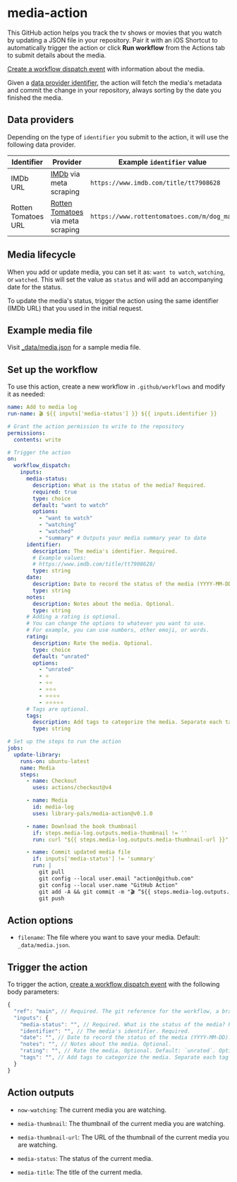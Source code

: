 # media-action

This GitHub action helps you track the tv shows or movies that you watch by updating a JSON file in your repository. Pair it with an iOS Shortcut to automatically trigger the action or click **Run workflow** from the Actions tab to submit details about the media.

[Create a workflow dispatch event](https://docs.github.com/en/rest/actions/workflows#create-a-workflow-dispatch-event) with information about the media.

Given a [data provider identifier](#data-providers), the action will fetch the media's metadata and commit the change in your repository, always sorting by the date you finished the media.

## Data providers

Depending on the type of `identifier` you submit to the action, it will use the following data provider.

| Identifier          | Provider                                                             | Example `identifier` value                 |
| ------------------- | -------------------------------------------------------------------- | ------------------------------------------ |
| IMDb URL            | [IMDb](https://www.imdb.com/) via meta scraping                      | `https://www.imdb.com/title/tt7908628`     |
| Rotten Tomatoes URL | [Rotten Tomatoes](https://www.rottentomatoes.com/) via meta scraping | `https://www.rottentomatoes.com/m/dog_man` |

## Media lifecycle

When you add or update media, you can set it as: `want to watch`, `watching`, or `watched`. This will set the value as `status` and will add an accompanying date for the status.

To update the media's status, trigger the action using the same identifier (IMDb URL) that you used in the initial request.

## Example media file

Visit [\_data/media.json](https://github.com/library-pals/media-action/blob/main/_data/media.json) for a sample media file.

<!-- START GENERATED DOCUMENTATION -->

## Set up the workflow

To use this action, create a new workflow in `.github/workflows` and modify it as needed:

```yml
name: Add to media log
run-name: 🎬 ${{ inputs['media-status'] }} ${{ inputs.identifier }}

# Grant the action permission to write to the repository
permissions:
  contents: write

# Trigger the action
on:
  workflow_dispatch:
    inputs:
      media-status:
        description: What is the status of the media? Required.
        required: true
        type: choice
        default: "want to watch"
        options:
          - "want to watch"
          - "watching"
          - "watched"
          - "summary" # Outputs your media summary year to date
      identifier:
        description: The media's identifier. Required.
        # Example values:
        # https://www.imdb.com/title/tt7908628/
        type: string
      date:
        description: Date to record the status of the media (YYYY-MM-DD). Leave blank for today.
        type: string
      notes:
        description: Notes about the media. Optional.
        type: string
      # Adding a rating is optional.
      # You can change the options to whatever you want to use.
      # For example, you can use numbers, other emoji, or words.
      rating:
        description: Rate the media. Optional.
        type: choice
        default: "unrated"
        options:
          - "unrated"
          - ⭐️
          - ⭐️⭐️
          - ⭐️⭐️⭐️
          - ⭐️⭐️⭐️⭐️
          - ⭐️⭐️⭐️⭐️⭐️
      # Tags are optional.
      tags:
        description: Add tags to categorize the media. Separate each tag with a comma.
        type: string

# Set up the steps to run the action
jobs:
  update-library:
    runs-on: ubuntu-latest
    name: Media
    steps:
      - name: Checkout
        uses: actions/checkout@v4

      - name: Media
        id: media-log
        uses: library-pals/media-action@v0.1.0

      - name: Download the book thumbnail
        if: steps.media-log.outputs.media-thumbnail != ''
        run: curl "${{ steps.media-log.outputs.media-thumbnail-url }}" -o "img/${{ steps.media-log.outputs.media-thumbnail }}"

      - name: Commit updated media file
        if: inputs['media-status'] != 'summary'
        run: |
          git pull
          git config --local user.email "action@github.com"
          git config --local user.name "GitHub Action"
          git add -A && git commit -m "🎬 “${{ steps.media-log.outputs.media-title }}” (${{ inputs['media-status'] }})"
          git push
```

## Action options

- `filename`: The file where you want to save your media. Default: `_data/media.json`.

## Trigger the action

To trigger the action, [create a workflow dispatch event](https://docs.github.com/en/rest/actions/workflows#create-a-workflow-dispatch-event) with the following body parameters:

```js
{
  "ref": "main", // Required. The git reference for the workflow, a branch or tag name.
  "inputs": {
    "media-status": "", // Required. What is the status of the media? Required. Default: `want to watch`. Options: `want to watch`, `watching`, `watched`, `summary`.
    "identifier": "", // The media's identifier. Required.
    "date": "", // Date to record the status of the media (YYYY-MM-DD). Leave blank for today.
    "notes": "", // Notes about the media. Optional.
    "rating": "", // Rate the media. Optional. Default: `unrated`. Options: `unrated`, `⭐️`, `⭐️⭐️`, `⭐️⭐️⭐️`, `⭐️⭐️⭐️⭐️`, `⭐️⭐️⭐️⭐️⭐️`.
    "tags": "", // Add tags to categorize the media. Separate each tag with a comma.
  }
}
```



## Action outputs

- `now-watching`: The current media you are watching.

- `media-thumbnail`: The thumbnail of the current media you are watching.

- `media-thumbnail-url`: The URL of the thumbnail of the current media you are watching.

- `media-status`: The status of the current media.

- `media-title`: The title of the current media.
<!-- END GENERATED DOCUMENTATION -->
